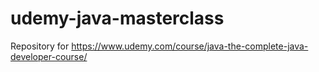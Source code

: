 # udemy-java-masterclass
Repository for https://www.udemy.com/course/java-the-complete-java-developer-course/
